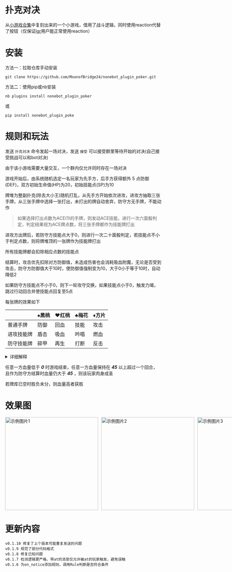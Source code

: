 # 扑克对决

从[小游戏合集](https://github.com/KarisAya/nonebot_plugin_game_collection)中复刻出来的一个小游戏，借用了战斗逻辑，同时使用reaction代替了按钮（仅保证[lgr](https://github.com/linyuchen/Lagrange.Core)用户能正常使用reaction）

# 安装

方法一：拉取仓库手动安装

```
git clone https://github.com/MoonofBridge24/nonebot_plugin_poker.git
```

方法二：使用pip或nb安装

```
nb plugins install nonebot_plugin_poker
```

或

```
pip install nonebot_plugin_poke
```

# 规则和玩法

发送 `扑克对决` 命令发起一场对决，发送 `接受` 可以接受群里等待开始的对决(自己接受挑战可以和bot对决)

由于该小游戏需要大量交互，一个群内仅允许同时存在一场对决

游戏开始后，由系统随机选定一名玩家为先手方，后手方获得额外 5 点防御(DEF)，双方初始生命值(HP)为20，初始技能点(SP)为10

牌堆为整副扑克(除去大小王)随机打乱，从先手方开始依次进攻，进攻方抽取三张手牌，从三张手牌中选择一张打出，未打出的牌自动舍弃，防守方无手牌，不能动作

> 如果选择打出点数为ACE(1)的手牌，则发动ACE技能，进行一次六面骰判定，判定结果视为ACE牌点数，将三张手牌都作为技能牌打出

进攻方出牌后，若防守方技能点大于0，则进行一次二十面骰判定，若技能点不小于判定点数，则将牌堆顶的一张牌作为技能牌打出

所有技能牌都会扣除相应点数的技能点

结算时，攻击优先扣除对方防御值，未造成伤害也会消耗吸血附魔，无论是否受到攻击，防守方防御值大于10时，使防御值强制变为10，大于0小于等于10时，自动降低2

如果防守方技能点不小于0，则下一轮攻守交换，如果技能点小于0，触发力竭，跳过行动回合并使技能点回复至5点

每张牌的效果如下

|            | ♠黑桃 | ♥红桃 | ♣梅花 | ♦方片 |
| ---------- | ------ | ------ | ------ | ------ |
| 普通手牌   | 防御   | 回血   | 技能   | 攻击   |
| 进攻技能牌 | 盾击   | 吸血   | 吟唱   | 燃血   |
| 防守技能牌 | 碎甲   | 再生   | 打断   | 反击   |

<details>
<summary>详细解释</summary>

> 假设牌的点数为 `p`，则按照花色及牌的种类触发效果
>
> 防御：使自己的防御值(DEF)增加 `p`
>
> 回血：使自己的生命值(HP)回复 `p`
>
> 技能：使自己的技能点(SP)增加 `p`，进行一次二十面骰判定，若技能点不小于判定结果，则判定成功，将本回合其他两张手牌作为技能牌打出
>
> 攻击：本回合将对对方发动 `p`点攻击
>
> 盾击：黑桃牌作为进攻技能牌打出时，对对方发动 `p/2`点攻击，令自己防御值增加 `p/2`
>
> 吸血：回复 `p/2`点生命值，并获得吸血附魔(可叠加)，在下次发动攻击时，消耗所有附魔，若使对方生命值减少，则获得对方损失生命值一半的生命值
>
> 吟唱：使自己技能点增加 `p`，并额外打出一张随机技能牌(此牌花色一定不是梅花，点数为4到8之间)
>
> 燃血：使自己生命值降低 `p/2`点，对对方发动 `1.5*p`攻击
>
> 碎甲：使自己防御值提高 `p/2`，若该回合受到伤害，则令对方防御值减少 `p`
>
> 再生：使自己生命值回复 `p/2`，若该回合受到伤害，则额外回复 `p`
>
> 打断：此技能不消耗技能点，使对方技能点减少 `p`
>
> 反击：对对方发动 `p/2`点攻击，若该回合受到伤害，反伤 `50%`，反伤无视防御

---

</details>

任意一方血量低于 ***0*** 时游戏结束，任意一方血量保持在 ***45*** 以上超过一个回合，且作为防守方结算时血量仍大于 ***45*** ，则该玩家肉身成圣

若牌库已空时胜负未分，则血量高者获胜

# 效果图

<div style="display: flex;">
  <img src="image/1.jpg" alt="示例图片1" width="300" style="margin-right: 10px;">
  <img src="image/2.jpg" alt="示例图片2" width="300" style="margin-right: 10px;">
  <img src="image/3.jpg" alt="示例图片3" width="300">
</div>

# 更新内容

```
v0.1.10 修复了上个版本可能重复发送的问题
v0.1.9 规范了部分代码格式
v0.1.8 修复已知问题
v0.1.7 检测逻辑更严格，带at的消息仅允许被at的玩家触发，避免误触
v0.1.6 为on_notice添加规则，调用Rule判断是否符合条件
```
